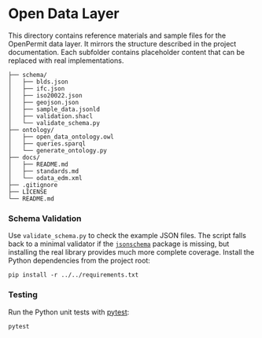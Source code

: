 # Open Data Layer

This directory contains reference materials and sample files for the OpenPermit data layer.
It mirrors the structure described in the project documentation.  Each subfolder
contains placeholder content that can be replaced with real implementations.

```
├── schema/
│   ├── blds.json
│   ├── ifc.json
│   ├── iso20022.json
│   ├── geojson.json
│   ├── sample_data.jsonld
│   ├── validation.shacl
│   └── validate_schema.py
├── ontology/
│   ├── open_data_ontology.owl
│   ├── queries.sparql
│   └── generate_ontology.py
├── docs/
│   ├── README.md
│   ├── standards.md
│   └── odata_edm.xml
├── .gitignore
├── LICENSE
└── README.md
```

### Schema Validation

Use `validate_schema.py` to check the example JSON files. The script falls back
to a minimal validator if the [`jsonschema`](https://pypi.org/project/jsonschema/)
package is missing, but installing the real library provides much more complete
coverage. Install the Python dependencies from the project root:

```
pip install -r ../../requirements.txt
```

### Testing

Run the Python unit tests with [pytest](https://pytest.org/):

```bash
pytest
```
